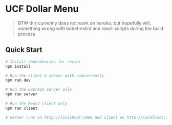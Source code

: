 # UCF Dollar Menu

> BTW this currently does not work on heroku, but hopefully will, something wrong with babel-eslint and react-scripts during the build process

## Quick Start

``` bash
# Install dependencies for server
npm install

# Run the client & server with concurrently
npm run dev

# Run the Express server only
npm run server

# Run the React client only
npm run client

# Server runs on http://localhost:5000 and client on http://localhost:3000
```
